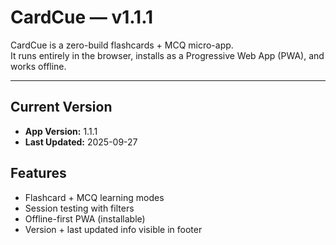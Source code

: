 # CardCue — v1.1.1

CardCue is a zero-build flashcards + MCQ micro-app.  
It runs entirely in the browser, installs as a Progressive Web App (PWA), and works offline.

---

## Current Version
- **App Version:** 1.1.1  
- **Last Updated:** 2025-09-27

## Features
- Flashcard + MCQ learning modes
- Session testing with filters
- Offline-first PWA (installable)
- Version + last updated info visible in footer
